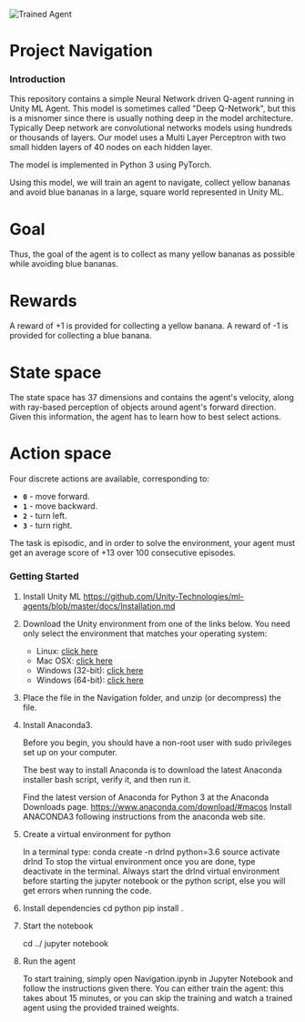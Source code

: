 [//]: # (Image References)

[image1]: https://user-images.githubusercontent.com/10624937/42135619-d90f2f28-7d12-11e8-8823-82b970a54d7e.gif "Trained Agent" 
![Trained Agent][image1]



# Project Navigation

### Introduction

This repository contains a simple Neural Network driven Q-agent running in Unity ML Agent. This model is sometimes called "Deep Q-Network", but this is a misnomer since there is usually nothing deep in the model architecture. Typically Deep network are convolutional networks models using hundreds or thousands of layers. Our model uses a Multi Layer Perceptron with two small hidden layers of 40 nodes on each hidden layer.

The model is implemented in Python 3 using PyTorch.

Using this model, we will train an agent to navigate, collect yellow bananas and avoid blue bananas in a large, square world represented in Unity ML.  


# Goal

  Thus, the goal of the agent is to collect as many yellow bananas as possible while avoiding blue bananas.  

# Rewards

A reward of +1 is provided for collecting a yellow banana.
A reward of -1 is provided for collecting a blue banana.

# State space

The state space has 37 dimensions and contains the agent's velocity, along with ray-based perception of objects around agent's forward direction.  Given this information, the agent has to learn how to best select actions. 

# Action space

 Four discrete actions are available, corresponding to:
- **`0`** - move forward.
- **`1`** - move backward.
- **`2`** - turn left.
- **`3`** - turn right.

The task is episodic, and in order to solve the environment, your agent must get an average score of +13 over 100 consecutive episodes.

### Getting Started

1. Install Unity ML https://github.com/Unity-Technologies/ml-agents/blob/master/docs/Installation.md


2. Download the Unity environment from one of the links below.  You need only select the environment that matches your operating system:
    - Linux: [click here](https://s3-us-west-1.amazonaws.com/udacity-drlnd/P1/Banana/Banana_Linux.zip)
    - Mac OSX: [click here](https://s3-us-west-1.amazonaws.com/udacity-drlnd/P1/Banana/Banana.app.zip)
    - Windows (32-bit): [click here](https://s3-us-west-1.amazonaws.com/udacity-drlnd/P1/Banana/Banana_Windows_x86.zip)
    - Windows (64-bit): [click here](https://s3-us-west-1.amazonaws.com/udacity-drlnd/P1/Banana/Banana_Windows_x86_64.zip)
    
    
3. Place the file in the Navigation folder, and unzip (or decompress) the file. 

4. Install Anaconda3.

    Before you begin, you should have a non-root user with sudo privileges set up on your computer.

    The best way to install Anaconda is to download the latest Anaconda installer bash script, verify it, and then run it.

    Find the latest version of Anaconda for Python 3 at the Anaconda Downloads page.
    https://www.anaconda.com/download/#macos
    Install ANACONDA3 following instructions from the anaconda web site.
    
5. Create a virtual environment for python    
    
    In a terminal type: 
    conda create -n drlnd python=3.6
    source activate drlnd
    To stop the virtual environment once you are done, type deactivate in the terminal.
    Always start the drlnd virtual environment before starting the jupyter notebook or the python script,
    else you will get errors when running the code.
    


6. Install dependencies
    cd python
    pip install .

7. Start the notebook 
    
    cd ../
    jupyter notebook

8. Run the agent

   To start training, simply open Navigation.ipynb in Jupyter Notebook and follow the instructions given there.
   You can either train the agent: this takes about 15 minutes, or you can skip the training and watch a trained agent using the provided trained weights.



